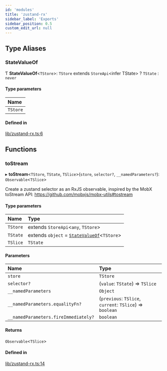 ```yaml
---
id: 'modules'
title: 'zustand-rx'
sidebar_label: 'Exports'
sidebar_position: 0.5
custom_edit_url: null
---
```


## Type Aliases

### StateValueOf

Ƭ **StateValueOf**<`TStore`\>: `TStore` extends `StoreApi`<infer TState\> ?
`TState` : `never`

#### Type parameters

| Name     |
| :------- |
| `TStore` |

#### Defined in

[lib/zustand-rx.ts:6](https://github.com/patdx/zustand-rx/blob/7988eed/libs/zustand-rx/src/lib/zustand-rx.ts#L6)

## Functions

### toStream

▸ **toStream**<`TStore`, `TState`, `TSlice`\>(`store`, `selector?`,
`__namedParameters?`): `Observable`<`TSlice`\>

Create a zustand selector as an RxJS observable, inspired by the MobX toStream
API: https://github.com/mobxjs/mobx-utils#tostream

#### Type parameters

| Name     | Type                                                                    |
| :------- | :---------------------------------------------------------------------- |
| `TStore` | extends `StoreApi`<`any`, `TStore`\>                                    |
| `TState` | extends `object` = [`StateValueOf`](modules.md#statevalueof)<`TStore`\> |
| `TSlice` | `TState`                                                                |

#### Parameters

| Name                                 | Type                                                     |
| :----------------------------------- | :------------------------------------------------------- |
| `store`                              | `TStore`                                                 |
| `selector?`                          | (`value`: `TState`) => `TSlice`                          |
| `__namedParameters`                  | `Object`                                                 |
| `__namedParameters.equalityFn?`      | (`previous`: `TSlice`, `current`: `TSlice`) => `boolean` |
| `__namedParameters.fireImmediately?` | `boolean`                                                |

#### Returns

`Observable`<`TSlice`\>

#### Defined in

[lib/zustand-rx.ts:14](https://github.com/patdx/zustand-rx/blob/7988eed/libs/zustand-rx/src/lib/zustand-rx.ts#L14)
